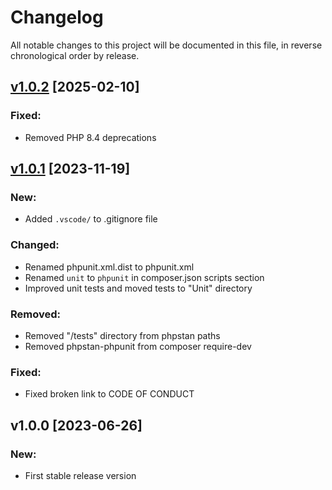 # Changelog

All notable changes to this project will be documented in this file,
in reverse chronological order by release.

## [v1.0.2](https://github.com/zaphyr-org/mail/compare/1.0.1...1.0.2) [2025-02-10]

### Fixed:
* Removed PHP 8.4 deprecations

## [v1.0.1](https://github.com/zaphyr-org/mail/compare/1.0.0...1.0.1) [2023-11-19]

### New:
* Added `.vscode/` to .gitignore file

### Changed:
* Renamed phpunit.xml.dist to phpunit.xml
* Renamed `unit` to `phpunit` in composer.json scripts section
* Improved unit tests and moved tests to "Unit" directory

### Removed:
* Removed "/tests" directory from phpstan paths
* Removed phpstan-phpunit from composer require-dev

### Fixed:
* Fixed broken link to CODE OF CONDUCT

## v1.0.0 [2023-06-26]

### New:
* First stable release version
